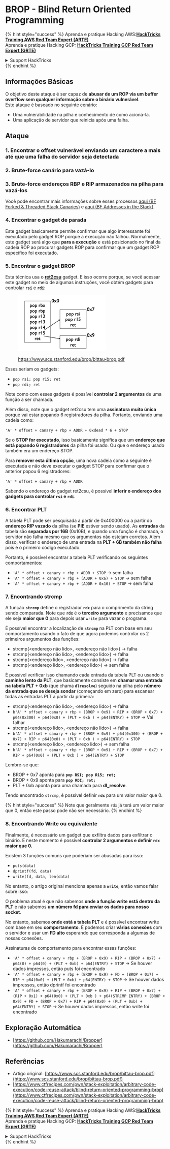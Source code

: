 # BROP - Blind Return Oriented Programming

{% hint style="success" %}
Aprenda e pratique Hacking AWS:<img src="../../.gitbook/assets/arte.png" alt="" data-size="line">[**HackTricks Training AWS Red Team Expert (ARTE)**](https://training.hacktricks.xyz/courses/arte)<img src="../../.gitbook/assets/arte.png" alt="" data-size="line">\
Aprenda e pratique Hacking GCP: <img src="../../.gitbook/assets/grte.png" alt="" data-size="line">[**HackTricks Training GCP Red Team Expert (GRTE)**<img src="../../.gitbook/assets/grte.png" alt="" data-size="line">](https://training.hacktricks.xyz/courses/grte)

<details>

<summary>Support HackTricks</summary>

* Confira os [**planos de assinatura**](https://github.com/sponsors/carlospolop)!
* **Junte-se ao** 💬 [**grupo do Discord**](https://discord.gg/hRep4RUj7f) ou ao [**grupo do telegram**](https://t.me/peass) ou **siga**-nos no **Twitter** 🐦 [**@hacktricks\_live**](https://twitter.com/hacktricks\_live)**.**
* **Compartilhe truques de hacking enviando PRs para os repositórios do** [**HackTricks**](https://github.com/carlospolop/hacktricks) e [**HackTricks Cloud**](https://github.com/carlospolop/hacktricks-cloud).

</details>
{% endhint %}

## Informações Básicas

O objetivo deste ataque é ser capaz de **abusar de um ROP via um buffer overflow sem qualquer informação sobre o binário vulnerável**.\
Este ataque é baseado no seguinte cenário:

* Uma vulnerabilidade na pilha e conhecimento de como acioná-la.
* Uma aplicação de servidor que reinicia após uma falha.

## Ataque

### **1. Encontrar o offset vulnerável** enviando um caractere a mais até que uma falha do servidor seja detectada

### **2. Brute-force canário** para vazá-lo

### **3. Brute-force endereços RBP e RIP** armazenados na pilha para vazá-los

Você pode encontrar mais informações sobre esses processos [aqui (BF Forked & Threaded Stack Canaries)](../common-binary-protections-and-bypasses/stack-canaries/bf-forked-stack-canaries.md) e [aqui (BF Addresses in the Stack)](../common-binary-protections-and-bypasses/pie/bypassing-canary-and-pie.md).

### **4. Encontrar o gadget de parada**

Este gadget basicamente permite confirmar que algo interessante foi executado pelo gadget ROP porque a execução não falhou. Normalmente, este gadget será algo que **para a execução** e está posicionado no final da cadeia ROP ao procurar gadgets ROP para confirmar que um gadget ROP específico foi executado.

### **5. Encontrar o gadget BROP**

Esta técnica usa o [**ret2csu**](ret2csu.md) gadget. E isso ocorre porque, se você acessar este gadget no meio de algumas instruções, você obtém gadgets para controlar **`rsi`** e **`rdi`**:

<figure><img src="../../.gitbook/assets/image (1) (1) (1) (1) (1) (1) (1).png" alt="" width="278"><figcaption><p><a href="https://www.scs.stanford.edu/brop/bittau-brop.pdf">https://www.scs.stanford.edu/brop/bittau-brop.pdf</a></p></figcaption></figure>

Esses seriam os gadgets:

* `pop rsi; pop r15; ret`
* `pop rdi; ret`

Note como com esses gadgets é possível **controlar 2 argumentos** de uma função a ser chamada.

Além disso, note que o gadget ret2csu tem uma **assinatura muito única** porque vai estar popando 6 registradores da pilha. Portanto, enviando uma cadeia como:

`'A' * offset + canary + rbp + ADDR + 0xdead * 6 + STOP`

Se o **STOP for executado**, isso basicamente significa que um **endereço que está popando 6 registradores** da pilha foi usado. Ou que o endereço usado também era um endereço STOP.

Para **remover esta última opção**, uma nova cadeia como a seguinte é executada e não deve executar o gadget STOP para confirmar que o anterior popou 6 registradores:

`'A' * offset + canary + rbp + ADDR`

Sabendo o endereço do gadget ret2csu, é possível **inferir o endereço dos gadgets para controlar `rsi` e `rdi`**.

### 6. Encontrar PLT

A tabela PLT pode ser pesquisada a partir de 0x400000 ou a partir do **endereço RIP vazado** da pilha (se **PIE** estiver sendo usado). As **entradas** da tabela são **separadas por 16B** (0x10B), e quando uma função é chamada, o servidor não falha mesmo que os argumentos não estejam corretos. Além disso, verificar o endereço de uma entrada na **PLT + 6B também não falha** pois é o primeiro código executado.

Portanto, é possível encontrar a tabela PLT verificando os seguintes comportamentos:

* `'A' * offset + canary + rbp + ADDR + STOP` -> sem falha
* `'A' * offset + canary + rbp + (ADDR + 0x6) + STOP` -> sem falha
* `'A' * offset + canary + rbp + (ADDR + 0x10) + STOP` -> sem falha

### 7. Encontrando strcmp

A função **`strcmp`** define o registrador **`rdx`** para o comprimento da string sendo comparada. Note que **`rdx`** é o **terceiro argumento** e precisamos que ele seja **maior que 0** para depois usar `write` para vazar o programa.

É possível encontrar a localização de **`strcmp`** na PLT com base em seu comportamento usando o fato de que agora podemos controlar os 2 primeiros argumentos das funções:

* strcmp(\<endereço não lido>, \<endereço não lido>) -> falha
* strcmp(\<endereço não lido>, \<endereço lido>) -> falha
* strcmp(\<endereço lido>, \<endereço não lido>) -> falha
* strcmp(\<endereço lido>, \<endereço lido>) -> sem falha

É possível verificar isso chamando cada entrada da tabela PLT ou usando o **caminho lento da PLT**, que basicamente consiste em **chamar uma entrada na tabela PLT + 0xb** (que chama **`dlresolve`**) seguido na pilha pelo **número da entrada que se deseja sondar** (começando em zero) para escanear todas as entradas PLT a partir da primeira:

* strcmp(\<endereço não lido>, \<endereço lido>) -> falha
* `b'A' * offset + canary + rbp + (BROP + 0x9) + RIP + (BROP + 0x7) + p64(0x300) + p64(0x0) + (PLT + 0xb ) + p64(ENTRY) + STOP` -> Vai falhar
* strcmp(\<endereço lido>, \<endereço não lido>) -> falha
* `b'A' * offset + canary + rbp + (BROP + 0x9) + p64(0x300) + (BROP + 0x7) + RIP + p64(0x0) + (PLT + 0xb ) + p64(ENTRY) + STOP`
* strcmp(\<endereço lido>, \<endereço lido>) -> sem falha
* `b'A' * offset + canary + rbp + (BROP + 0x9) + RIP + (BROP + 0x7) + RIP + p64(0x0) + (PLT + 0xb ) + p64(ENTRY) + STOP`

Lembre-se que:

* BROP + 0x7 aponta para **`pop RSI; pop R15; ret;`**
* BROP + 0x9 aponta para **`pop RDI; ret;`**
* PLT + 0xb aponta para uma chamada para **dl\_resolve**.

Tendo encontrado `strcmp`, é possível definir **`rdx`** para um valor maior que 0.

{% hint style="success" %}
Note que geralmente `rdx` já terá um valor maior que 0, então este passo pode não ser necessário.
{% endhint %}

### 8. Encontrando Write ou equivalente

Finalmente, é necessário um gadget que exfiltra dados para exfiltrar o binário. E neste momento é possível **controlar 2 argumentos e definir `rdx` maior que 0.**

Existem 3 funções comuns que poderiam ser abusadas para isso:

* `puts(data)`
* `dprintf(fd, data)`
* `write(fd, data, len(data)`

No entanto, o artigo original menciona apenas a **`write`**, então vamos falar sobre isso:

O problema atual é que não sabemos **onde a função write está dentro da PLT** e não sabemos **um número fd para enviar os dados para nosso socket**.

No entanto, sabemos **onde está a tabela PLT** e é possível encontrar write com base em seu **comportamento**. E podemos criar **várias conexões** com o servidor e usar um **FD alto** esperando que corresponda a algumas de nossas conexões.

Assinaturas de comportamento para encontrar essas funções:

* `'A' * offset + canary + rbp + (BROP + 0x9) + RIP + (BROP + 0x7) + p64(0) + p64(0) + (PLT + 0xb) + p64(ENTRY) + STOP` -> Se houver dados impressos, então puts foi encontrado
* `'A' * offset + canary + rbp + (BROP + 0x9) + FD + (BROP + 0x7) + RIP + p64(0x0) + (PLT + 0xb) + p64(ENTRY) + STOP` -> Se houver dados impressos, então dprintf foi encontrado
* `'A' * offset + canary + rbp + (BROP + 0x9) + RIP + (BROP + 0x7) + (RIP + 0x1) + p64(0x0) + (PLT + 0xb ) + p64(STRCMP ENTRY) + (BROP + 0x9) + FD + (BROP + 0x7) + RIP + p64(0x0) + (PLT + 0xb) + p64(ENTRY) + STOP` -> Se houver dados impressos, então write foi encontrado

## Exploração Automática

* [https://github.com/Hakumarachi/Bropper](https://github.com/Hakumarachi/Bropper)

## Referências

* Artigo original: [https://www.scs.stanford.edu/brop/bittau-brop.pdf](https://www.scs.stanford.edu/brop/bittau-brop.pdf)
* [https://www.ctfrecipes.com/pwn/stack-exploitation/arbitrary-code-execution/code-reuse-attack/blind-return-oriented-programming-brop](https://www.ctfrecipes.com/pwn/stack-exploitation/arbitrary-code-execution/code-reuse-attack/blind-return-oriented-programming-brop)

{% hint style="success" %}
Aprenda e pratique Hacking AWS:<img src="../../.gitbook/assets/arte.png" alt="" data-size="line">[**HackTricks Training AWS Red Team Expert (ARTE)**](https://training.hacktricks.xyz/courses/arte)<img src="../../.gitbook/assets/arte.png" alt="" data-size="line">\
Aprenda e pratique Hacking GCP: <img src="../../.gitbook/assets/grte.png" alt="" data-size="line">[**HackTricks Training GCP Red Team Expert (GRTE)**<img src="../../.gitbook/assets/grte.png" alt="" data-size="line">](https://training.hacktricks.xyz/courses/grte)

<details>

<summary>Support HackTricks</summary>

* Confira os [**planos de assinatura**](https://github.com/sponsors/carlospolop)!
* **Junte-se ao** 💬 [**grupo do Discord**](https://discord.gg/hRep4RUj7f) ou ao [**grupo do telegram**](https://t.me/peass) ou **siga**-nos no **Twitter** 🐦 [**@hacktricks\_live**](https://twitter.com/hacktricks\_live)**.**
* **Compartilhe truques de hacking enviando PRs para os repositórios do** [**HackTricks**](https://github.com/carlospolop/hacktricks) e [**HackTricks Cloud**](https://github.com/carlospolop/hacktricks-cloud).

</details>
{% endhint %}
